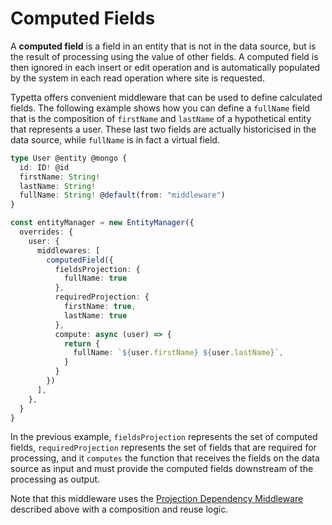 # Computed Fields

A **computed field** is a field in an entity that is not in the data source, but is the result of processing using the value of other fields. A computed field is then ignored in each insert or edit operation and is automatically populated by the system in each read operation where site is requested.

Typetta offers convenient middleware that can be used to define calculated fields. The following example shows how you can define a ``fullName`` field that is the composition of ``firstName`` and ``lastName`` of a hypothetical entity that represents a user. These last two fields are actually historicised in the data source, while ``fullName`` is in fact a virtual field.
```typescript
type User @entity @mongo {
  id: ID! @id
  firstName: String!
  lastName: String!
  fullName: String! @default(from: "middleware")
}
```
```typescript
const entityManager = new EntityManager({
  overrides: {
    user: {
      middlewares: [
        computedField({
          fieldsProjection: {
            fullName: true
          },
          requiredProjection: {
            firstName: true,
            lastName: true
          },
          compute: async (user) => {
            return {
              fullName: `${user.firstName} ${user.lastName}`,
            }
          }
        })
      ],
    },
  }
}
```

In the previous example, ``fieldsProjection`` represents the set of computed fields, ``requiredProjection`` represents the set of fields that are required for processing, and it ``computes`` the function that receives the fields on the data source as input and must provide the computed fields downstream of the processing as output.

Note that this middleware uses the [Projection Dependency Middleware](./projection-dependency.md) described above with a composition and reuse logic.